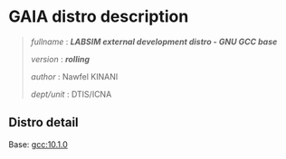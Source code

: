 # GAIA distro description

> *fullname* : ***LABSIM external development distro - GNU GCC base***
>
> *version* : ***rolling***
>
> *author* : Nawfel KINANI
>
> *dept/unit* : DTIS/ICNA

## Distro detail

Base: [gcc:10.1.0](https://hub.docker.com/_/gcc)